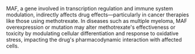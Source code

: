 MAF, a gene involved in transcription regulation and immune system modulation, indirectly affects drug effects—particularly in cancer therapies like those using methotrexate. In diseases such as multiple myeloma, MAF overexpression or mutation may alter methotrexate's effectiveness or toxicity by modulating cellular differentiation and response to oxidative stress, impacting the drug's pharmacodynamic interaction with affected cells.